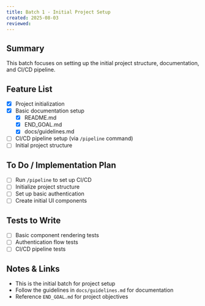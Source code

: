 ```yaml
---
title: Batch 1 - Initial Project Setup
created: 2025-08-03
reviewed: 
---
```


## Summary
This batch focuses on setting up the initial project structure, documentation, and CI/CD pipeline.

## Feature List
- [x] Project initialization
- [x] Basic documentation setup
  - [x] README.md
  - [x] END_GOAL.md
  - [x] docs/guidelines.md
- [ ] CI/CD pipeline setup (via `/pipeline` command)
- [ ] Initial project structure

## To Do / Implementation Plan
- [ ] Run `/pipeline` to set up CI/CD
- [ ] Initialize project structure
- [ ] Set up basic authentication
- [ ] Create initial UI components

## Tests to Write
- [ ] Basic component rendering tests
- [ ] Authentication flow tests
- [ ] CI/CD pipeline tests

## Notes & Links
- This is the initial batch for project setup
- Follow the guidelines in `docs/guidelines.md` for documentation
- Reference `END_GOAL.md` for project objectives
